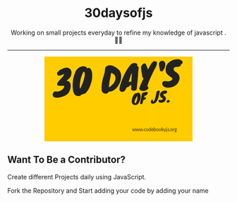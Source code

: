 <h1 align="center">
  30daysofjs
</h1>

<p align="center">
  Working on small projects everyday to refine my knowledge of javascript . 💯💯
</p>

***
<p align="center">
  <img src="30days.png" align="center" alt="30daysofjs">
</p>

## Want To Be a Contributor?
Create different Projects daily using JavaScript.

Fork the Repository and Start adding your code by adding your name

